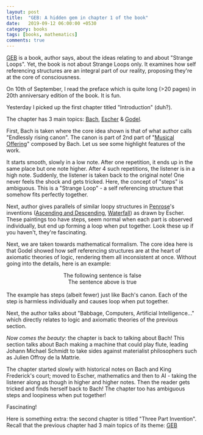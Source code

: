 ```yaml
---
layout: post
title:  "GEB: A hidden gem in chapter 1 of the book"
date:   2019-09-12 06:00:00 +0530
category: books
tags: [books, mathematics]
comments: true
---
```

[GEB][1] is a book, author says, about the ideas relating to and about "Strange Loops". Yet, the book is not about Strange Loops only. It examines how self referencing structures are an integral part of our reality, proposing they're at the core of consciousness.

On 10th of September, I read the preface which is quite long (>20 pages) in 20th anniversary edition of the book. It is fun.

Yesterday I picked up the first chapter titled "Introduction" (duh?).

The chapter has 3 main topics:
[Bach][2], [Escher][3] & [Godel][4].

First, Bach is taken where the core idea shown is that of what author calls "Endlessly rising canon". The canon is part of 2nd part of "[Musical Offering][5]" composed by Bach. Let us see some highlight features of the work.

It starts smooth, slowly in a low note. After one repetition, it ends up in the same place but one note higher. After 4 such repetitions, the listener is in a high note. Suddenly, the listener is taken back to the original note! One never feels the shock and gets tricked. Here, the concept of "steps" is ambiguous. This is a "Strange Loop" - a self referencing structure that somehow fits perfectly together.

Next, author gives parallels of similar loopy structures in [Penrose][8]'s inventions ([Ascending and Descending][7], [Waterfall][6]) as drawn by Escher. These paintings too have steps, seem normal when each part is observed individually, but end up forming a loop when put together. Look these up if you haven't, they're fascinating.

Next, we are taken towards mathematical formalism. The core idea here is that Godel showed how self referencing structures are at the heart of axiomatic theories of logic, rendering them all inconsistent at once. Without going into the details, here is an example:

<center>
The following sentence is false
<br />
The sentence above is true
</center>
<br />
The example has steps (albeit fewer) just like Bach's canon. Each of the step is harmless individually and causes loop when put together.

Next, the author talks about "Babbage, Computers, Artificial Intelligence..." which directly relates to logic and axiomatic theories of the previous section.

_Now comes the beauty_: the chapter is back to talking about Bach! This section talks about Bach making a machine that could play flute, leading Johann Michael Schmidt to take sides against materialist philosophers such as Julien Offroy de la Mattrie.

The chapter started slowly with historical notes on Bach and King Frederick's court; moved to Escher, mathematics and then to AI - taking the listener along as though in higher and higher notes. Then the reader gets tricked and finds herself back to Bach! The chapter too has ambiguous steps and loopiness when put together!

Fascinating!

Here is something extra: the second chapter is titled "Three Part Invention". Recall that the previous chapter had 3 main topics of its theme: [GEB][1]

[1]: https://en.wikipedia.org/wiki/G%C3%B6del,_Escher,_Bach
[2]: https://en.wikipedia.org/wiki/Johann_Sebastian_Bach
[3]: https://en.wikipedia.org/wiki/M._C._Escher
[4]: https://en.wikipedia.org/wiki/Kurt_G%C3%B6del
[5]: https://en.wikipedia.org/wiki/The_Musical_Offering
[6]: https://en.wikipedia.org/wiki/Waterfall_(M._C._Escher)
[7]: https://en.wikipedia.org/wiki/Ascending_and_Descending
[8]: https://en.wikipedia.org/wiki/Roger_Penrose
